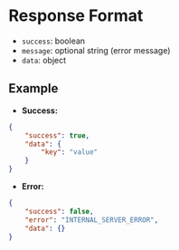 # Response Format

- `success`: boolean
- `message`: optional string (error message)
- `data`: object

## Example

- **Success:**

```json
{
    "success": true,
    "data": {
        "key": "value"
    }
}
```

- **Error:**

```json
{
    "success": false,
    "error": "INTERNAL_SERVER_ERROR",
    "data": {}
}
```
